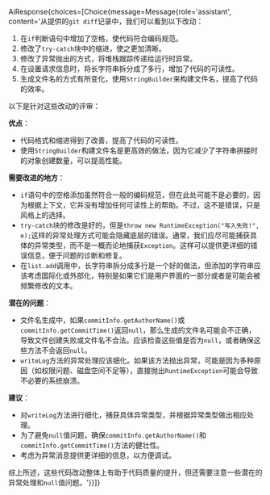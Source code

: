 AiResponse{choices=[Choice{message=Message{role='assistant', content='从提供的`git diff`记录中，我们可以看到以下改动：

1. 在`if`判断语句中增加了空格，使代码符合编码规范。
2. 修改了`try-catch`块中的缩进，使之更加清晰。
3. 修改了异常抛出的方式，将堆栈跟踪传递给运行时异常。
4. 在设置请求信息时，将长字符串拆分成了多行，增加了代码的可读性。
5. 生成文件名的方式有所变化，使用`StringBuilder`来构建文件名，提高了代码的效率。

以下是针对这些改动的评审：

**优点**：

- 代码格式和缩进得到了改善，提高了代码的可读性。
- 使用`StringBuilder`构建文件名是更高效的做法，因为它减少了字符串拼接时的对象创建数量，可以提高性能。

**需要改进的地方**：

- `if`语句中的空格添加虽然符合一般的编码规范，但在此处可能不是必要的，因为根据上下文，它并没有增加任何可读性上的帮助。不过，这不是错误，只是风格上的选择。
- `try-catch`块的修改是好的，但是`throw new RuntimeException("写入失败!", e);`这样的异常处理方式可能会隐藏底层的错误。通常，我们应尽可能捕获具体的异常类型，而不是一概而论地捕获`Exception`。这样可以提供更详细的错误信息，便于问题的诊断和修复。
- 在`list.add`调用中，长字符串拆分成多行是一个好的做法，但添加的字符串应该考虑国际化或外部化，特别是如果它们是用户界面的一部分或者是可能会被频繁修改的文本。

**潜在的问题**：

- 文件名生成中，如果`commitInfo.getAuthorName()`或`commitInfo.getCommitTime()`返回`null`，那么生成的文件名可能会不正确，导致文件创建失败或文件名不合法。应该检查这些值是否为`null`，或者确保这些方法不会返回`null`。
- `writeLog`方法的异常处理应该细化。如果该方法抛出异常，可能是因为多种原因（如权限问题、磁盘空间不足等），直接抛出`RuntimeException`可能会导致不必要的系统崩溃。

**建议**：

- 对`writeLog`方法进行细化，捕获具体异常类型，并根据异常类型做出相应处理。
- 为了避免`null`值问题，确保`commitInfo.getAuthorName()`和`commitInfo.getCommitTime()`方法的健壮性。
- 考虑为异常消息提供更详细的信息，以方便调试。

综上所述，这些代码改动整体上有助于代码质量的提升，但还需要注意一些潜在的异常处理和`null`值问题。'}}]}